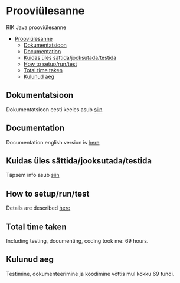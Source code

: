 # Prooviülesanne

RIK Java prooviülesanne

- [Prooviülesanne](#prooviülesanne)
  - [Dokumentatsioon](#dokumentatsioon)
  - [Documentation](#documentation)
  - [Kuidas üles sättida/jooksutada/testida](#kuidas-üles-sättidajooksutadatestida)
  - [How to setup/run/test](#how-to-setupruntest)
  - [Total time taken](#total-time-taken)
  - [Kulunud aeg](#kulunud-aeg)

## Dokumentatsioon

Dokumentatsioon eesti keeles asub [siin](./Dokumentatsioon-EE.md)

## Documentation

Documentation english version is [here](./Documentation-EN.md)

## Kuidas üles sättida/jooksutada/testida

Täpsem info asub [siin](./README-EE.md)

## How to setup/run/test

Details are described [here](./README-EN.md)

## Total time taken

Including testing, documenting, coding took me: 69 hours.

## Kulunud aeg

Testimine, dokumenteerimine ja koodimine võttis mul kokku 69 tundi.
